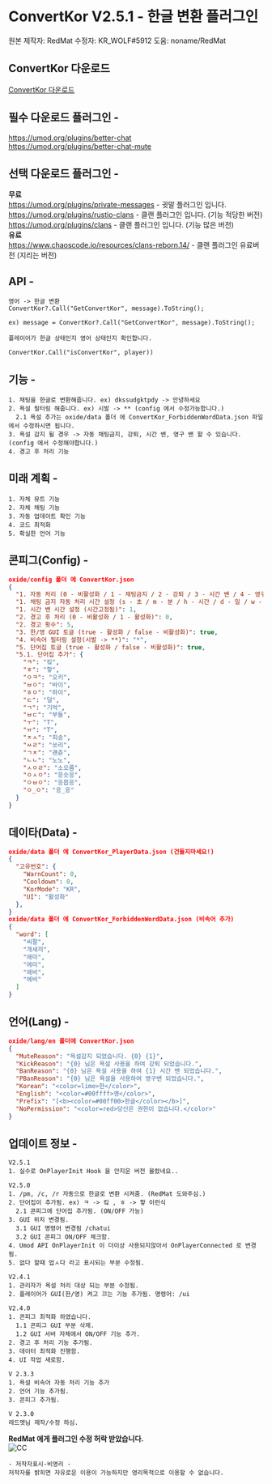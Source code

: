# ConvertKor V2.5.1 - 한글 변환 플러그인

원본 제작자: RedMat
수정자: KR_WOLF#5912
도움: noname/RedMat

## ConvertKor 다운로드
[ConvertKor 다운로드](https://drive.google.com/file/d/1OjLArQbvYlda-2mbWQYNO7vAGNGPOFC_/view?usp=sharing, "download link")

## 필수 다운로드 플러그인 -   
https://umod.org/plugins/better-chat   
https://umod.org/plugins/better-chat-mute   

## 선택 다운로드 플러그인 -

**무료**   
https://umod.org/plugins/private-messages - 귓말 플러그인 입니다.   
https://umod.org/plugins/rustio-clans - 클랜 플러그인 입니다. (기능 적당한 버전)   
https://umod.org/plugins/clans - 클랜 플러그인 입니다. (기능 많은 버전)   
**유료**   
https://www.chaoscode.io/resources/clans-reborn.14/ - 클랜 플러그인 유료버전 (지리는 버전)   

## API - 

```
영어 -> 한글 변환
ConvertKor?.Call("GetConvertKor", message).ToString();

ex) message = ConvertKor?.Call("GetConvertKor", message).ToString();

플레이어가 한글 상태인지 영어 상태인지 확인합니다.

ConvertKor.Call("isConvertKor", player))
```
## 기능 -
```
1. 채팅을 한글로 변환해줍니다. ex) dkssudgktpdy -> 안녕하세요
2. 욕설 필터링 해줍니다. ex) 시발 -> ** (config 에서 수정가능합니다.)
  2.1 욕설 추가는 oxide/data 폴더 에 ConvertKor_ForbiddenWordData.json 파일에서 수정하시면 됩니다.
3. 욕설 감지 될 경우 -> 자동 채팅금지, 강퇴, 시간 밴, 영구 밴 할 수 있습니다. (config 에서 수정해야합니다.)
4. 경고 후 처리 기능
```

## 미래 계획 -
```
1. 자체 뮤트 기능
2. 자체 채팅 기능
3. 자동 업데이트 확인 기능
4. 코드 최적화
5. 확실한 언어 기능
```
## 콘피그(Config) -
```json
oxide/config 폴더 에 ConvertKor.json
{
  "1. 자동 처리 (0 - 비활성화 / 1 - 채팅금지 / 2 - 강퇴 / 3 - 시간 밴 / 4 - 영구 밴)": 0,
  "1. 채팅 금지 자동 처리 시간 설정 (s - 초 / m - 분 / h - 시간 / d - 일 / w - 주": "10m",
  "1. 시간 밴 시간 설정 (시간고정됨)": 1,
  "2. 경고 후 처리 (0 - 비활성화 / 1 - 활성화)": 0,
  "2. 경고 횟수": 5,
  "3. 한/영 GUI 토글 (true - 활성화 / false - 비활성화)": true,
  "4. 비속어 필터링 설정(시발 -> **)": "*",
  "5. 단어집 토글 (true - 활성화 / false - 비활성화)": true,
  "5.1. 단어집 추가": {
    "ㅋ": "킼",
    "ㅎ": "핳",
    "ㅇㅋ": "오키",
    "ㅂㅇ": "바이",
    "ㅎㅇ": "하이",
    "ㄷ": "덜",
    "ㄱ": "기억",
    "ㅂㄷ": "부들",
    "ㅜ": "T",
    "ㅠ": "T",
    "ㅈㅅ": "죄송",
    "ㅆㄹ": "쏘리",
    "ㄱㅊ": "괜츈",
    "ㄴㄴ": "노노",
    "ㅅㅇㄹ": "소오름",
    "ㅇㅅㅇ": "응슷응",
    "ㅇㅂㅇ": "응븝응",
    "ㅇ_ㅇ": "응_응"
  }
}
```
## 데이타(Data) -
```json
oxide/data 폴더 에 ConvertKor_PlayerData.json (건들지마세요!)
{
  "고유번호": {
    "WarnCount": 0,
    "Cooldown": 0,
    "KorMode": "KR",
    "UI": "활성화"
  },
}
oxide/data 폴더 에 ConvertKor_ForbiddenWordData.json (비속어 추가)
{
  "word": [
    "씨팔",
    "개새끼",
    "애미",
    "에미",
    "애비",
    "에비"
  ]
}
```
## 언어(Lang) -
```json
oxide/lang/en 폴더에 ConvertKor.json 
{
  "MuteReason": "욕설감지 되었습니다. {0} {1}",
  "KickReason": "{0} 님은 욕설 사용을 하여 강퇴 되었습니다.",
  "BanReason": "{0} 님은 욕설 사용을 하여 {1} 시간 밴 되었습니다.",
  "PBanReason": "{0} 님은 욕설을 사용하여 영구밴 되었습니다.",
  "Korean": "<color=lime>한</color>",
  "English": "<color=#00ffff>영</color>",
  "Prefix": "[<b><color=#00ff00>한글</color></b>]",
  "NoPermission": "<color=red>당신은 권한이 없습니다.</color>"
}
```

## 업데이트 정보 -
```
V2.5.1
1. 실수로 OnPlayerInit Hook 을 안지운 버전 올렸네요..

V2.5.0
1. /pm, /c, /r 자동으로 한글로 변환 시켜줌. (RedMat 도와주심.)
2. 단어집이 추가됨. ex) ㅋ -> 킼 , ㅎ -> 핳 이런식
  2.1 콘피그에 단어집 추가됨. (ON/OFF 가능)
3. GUI 위치 변경됨.
  3.1 GUI 명령어 변경됨 /chatui
  3.2 GUI 콘피그 ON/OFF 체크함.
4. Umod API OnPlayerInit 이 더이상 사용되지않아서 OnPlayerConnected 로 변경됨.
5. 없다 할때 업ㅅ다 라고 표시되는 부분 수정됨.

V2.4.1
1. 관리자가 욕설 처리 대상 되는 부분 수정됨.
2. 플레이어가 GUI(한/영) 켜고 끄는 기능 추가됨. 명령어: /ui

V2.4.0
1. 콘피그 최적화 하였습니다.
  1.1 콘피그 GUI 부분 삭제.
  1.2 GUI 서버 자체에서 ON/OFF 기능 추가.
2. 경고 후 처리 기능 추가됨.
3. 데이터 최적화 진행함.
4. UI 작업 새로함.

V 2.3.3
1. 욕설 비속어 자동 처리 기능 추가
2. 언어 기능 추가됨.
3. 콘피그 추가됨.

V 2.3.0
레드멧님 제작/수정 하심.
```
**RedMat 에게 플러그인 수정 허락 받았습니다.**   
![CC](https://i.imgur.com/luutuST.png)
```
- 저작자표시-비영리 -
저작자를 밝히면 자유로운 이용이 가능하지만 영리목적으로 이용할 수 없습니다.
```
